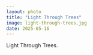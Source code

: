 ```yaml
---
layout: photo
title: "Light Through Trees"
image: light-through-trees.jpg
date: 2025-05-16
---
```


Light Through Trees.

